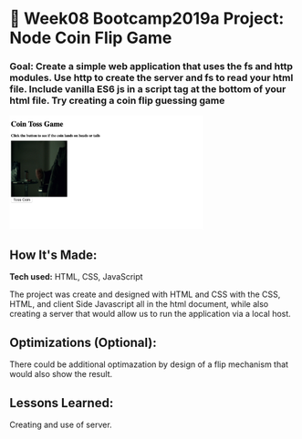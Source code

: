 # 💸 Week08 Bootcamp2019a Project: Node Coin Flip Game

### Goal: Create a simple web application that uses the fs and http modules. Use http to create the server and fs to read your html file. Include vanilla ES6 js in a script tag at the bottom of your html file. Try creating a coin flip guessing game


<img src="/cointossscreenshot.png?raw=true" alt="screenshot of coin toss" height="200px">

## How It's Made:

**Tech used:** HTML, CSS, JavaScript

The project was create and designed with HTML and CSS with the CSS, HTML, and client Side Javascript all in the html document, while also creating a server that would allow us to run the application via a local host. 

## Optimizations (Optional):

There could be additional optimazation by design of a flip mechanism that would also show the result.


## Lessons Learned:

Creating and use of server.
